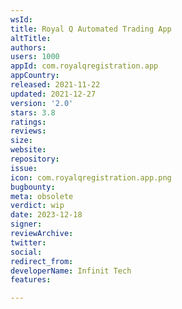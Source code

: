 ```yaml
---
wsId: 
title: Royal Q Automated Trading App
altTitle: 
authors: 
users: 1000
appId: com.royalqregistration.app
appCountry: 
released: 2021-11-22
updated: 2021-12-27
version: '2.0'
stars: 3.8
ratings: 
reviews: 
size: 
website: 
repository: 
issue: 
icon: com.royalqregistration.app.png
bugbounty: 
meta: obsolete
verdict: wip
date: 2023-12-18
signer: 
reviewArchive: 
twitter: 
social: 
redirect_from: 
developerName: Infinit Tech
features: 

---
```


